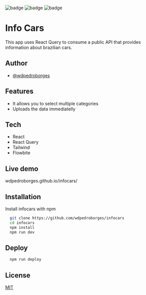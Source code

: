 ![badge](https://img.shields.io/github/watchers/wdpedroborges/infocars?style=social)
![badge](https://img.shields.io/github/stars/wdpedroborges/infocars?style=social)
![badge](https://img.shields.io/github/license/wdpedroborges/infocars)

# Info Cars

This app uses React Query to consume a public API that provides information about brazilian cars.

## Author

- [@wdpedroborges](https://www.github.com/wdpedroborges)


## Features

- It allows you to select multiple categories
- Uploads the data immediatelly

## Tech

- React
- React Query
- Tailwind
- Flowbite

## Live demo

wdpedroborges.github.io/infocars/

## Installation

Install infocars with npm

```bash
  git clone https://github.com/wdpedroborges/infocars
  cd infocars
  npm install
  npm run dev
```
    
## Deploy

```bash
  npm run deploy
```


## License

[MIT](https://choosealicense.com/licenses/mit/)
